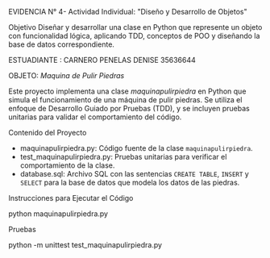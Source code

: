 EVIDENCIA N° 4- Actividad Individual: "Diseño y Desarrollo de Objetos"

Objetivo
Diseñar y desarrollar una clase en Python que represente un objeto con funcionalidad
lógica, aplicando TDD, conceptos de POO y diseñando la base de datos correspondiente.

ESTUADIANTE : CARNERO PENELAS DENISE  35636644

OBJETO: *Maquina de Pulir Piedras*

Este proyecto implementa una clase *maquinapulirpiedra* en Python que simula el funcionamiento de una máquina de pulir piedras. Se utiliza el enfoque de Desarrollo Guiado por Pruebas (TDD), y se incluyen pruebas unitarias para validar el comportamiento del código.

Contenido del Proyecto

- maquinapulirpiedra.py: Código fuente de la clase `maquinapulirpiedra`.
- test_maquinapulirpiedra.py: Pruebas unitarias para verificar el comportamiento de la clase.
- database.sql: Archivo SQL con las sentencias `CREATE TABLE`, `INSERT` y `SELECT` para la base de datos que modela los datos de las piedras.
  

Instrucciones para Ejecutar el Código

python maquinapulirpiedra.py

Pruebas

python -m unittest test_maquinapulirpiedra.py


